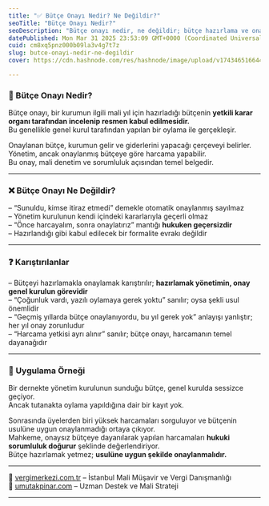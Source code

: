 ```yaml
---
title: "✅ Bütçe Onayı Nedir? Ne Değildir?"
seoTitle: "Bütçe Onayı Nedir?"
seoDescription: "Bütçe onayı nedir, ne değildir; bütçe hazırlama ve onaylama süreçleri, yanlış anlaşılmalar ve hukuki sorumluluklar"
datePublished: Mon Mar 31 2025 23:53:09 GMT+0000 (Coordinated Universal Time)
cuid: cm8xq5pnz000b09la3v4g7t7z
slug: butce-onayi-nedir-ne-degildir
cover: https://cdn.hashnode.com/res/hashnode/image/upload/v1743465166443/597cb566-9f29-4fd6-a6fa-eb9c2a6f79ea.webp

---
```


### 🔹 Bütçe Onayı Nedir?

Bütçe onayı, bir kurumun ilgili mali yıl için hazırladığı bütçenin **yetkili karar organı tarafından incelenip resmen kabul edilmesidir.**  
Bu genellikle genel kurul tarafından yapılan bir oylama ile gerçekleşir.

Onaylanan bütçe, kurumun gelir ve giderlerini yapacağı çerçeveyi belirler.  
Yönetim, ancak onaylanmış bütçeye göre harcama yapabilir.  
Bu onay, mali denetim ve sorumluluk açısından temel belgedir.

---

### ❌ Bütçe Onayı Ne Değildir?

– “Sunuldu, kimse itiraz etmedi” demekle otomatik onaylanmış sayılmaz  
– Yönetim kurulunun kendi içindeki kararlarıyla geçerli olmaz  
– “Önce harcayalım, sonra onaylatırız” mantığı **hukuken geçersizdir**  
– Hazırlandığı gibi kabul edilecek bir formalite evrakı değildir

---

### ❓ Karıştırılanlar

– Bütçeyi hazırlamakla onaylamak karıştırılır; **hazırlamak yönetimin, onay genel kurulun görevidir**  
– “Çoğunluk vardı, yazılı oylamaya gerek yoktu” sanılır; oysa şekli usul önemlidir  
– “Geçmiş yıllarda bütçe onaylanıyordu, bu yıl gerek yok” anlayışı yanlıştır; her yıl onay zorunludur  
– “Harcama yetkisi ayrı alınır” sanılır; bütçe onayı, harcamanın temel dayanağıdır

---

### 🧠 Uygulama Örneği

Bir dernekte yönetim kurulunun sunduğu bütçe, genel kurulda sessizce geçiyor.  
Ancak tutanakta oylama yapıldığına dair bir kayıt yok.

Sonrasında üyelerden biri yüksek harcamaları sorguluyor ve bütçenin usulüne uygun onaylanmadığı ortaya çıkıyor.  
Mahkeme, onaysız bütçeye dayanılarak yapılan harcamaları **hukuki sorumluluk doğurur** şeklinde değerlendiriyor.  
Bütçe hazırlamak yetmez; **usulüne uygun şekilde onaylanmalıdır.**

---

📎 [vergimerkezi.com.tr](https://vergimerkezi.com.tr) – İstanbul Mali Müşavir ve Vergi Danışmanlığı  
📎 [umutakpinar.com](https://umutakpinar.com) – Uzman Destek ve Mali Strateji

---